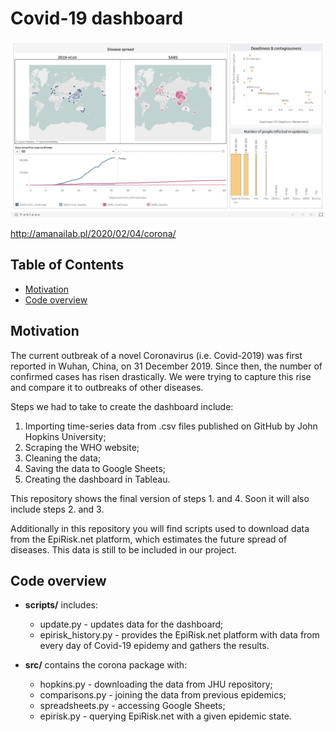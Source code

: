 Covid-19 dashboard
=====================================================

![Covid-19 dashboard](screenshots/Screenshot_20200212_205839.png)

http://amanailab.pl/2020/02/04/corona/

Table of Contents
-----------------

  * [Motivation](#motivation)
  * [Code overview](#code-overview)

Motivation
-----------
The current outbreak of a novel Coronavirus (i.e. Covid-2019) was first reported in Wuhan, China, on 31 December 2019. 
Since then, the number of confirmed cases has risen drastically. We were trying to capture this rise and compare it to outbreaks of other diseases.

Steps we had to take to create the dashboard include:
1. Importing time-series data from .csv files published on GitHub by John Hopkins University;
2. Scraping the WHO website;
3. Cleaning the data;
4. Saving the data to Google Sheets;
5. Creating the dashboard in Tableau.

This repository shows the final version of steps 1. and 4. Soon it will also include steps 2. and 3.

Additionally in this repository you will find scripts used to download data from the EpiRisk.net platform, 
which estimates the future spread of diseases. This data is still to be included in our project. 

Code overview
-----

* **scripts/** includes:
  * update.py - updates data for the dashboard;
  * epirisk_history.py - provides the EpiRisk.net platform with data from every day of Covid-19 epidemy and gathers the results.

* **src/** contains the corona package with:
  * hopkins.py - downloading the data from JHU repository;
  * comparisons.py - joining the data from previous epidemics;
  * spreadsheets.py -  accessing Google Sheets;
  * epirisk.py - querying EpiRisk.net with a given epidemic state.
  